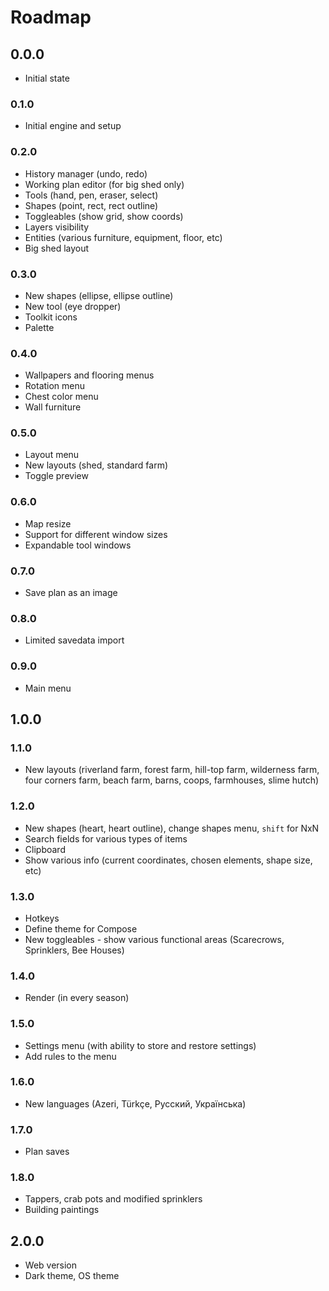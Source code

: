 # Roadmap

## 0.0.0

- Initial state

### 0.1.0

- Initial engine and setup

### 0.2.0

- History manager (undo, redo)
- Working plan editor (for big shed only)
- Tools (hand, pen, eraser, select)
- Shapes (point, rect, rect outline)
- Toggleables (show grid, show coords)
- Layers visibility
- Entities (various furniture, equipment, floor, etc)
- Big shed layout

### 0.3.0

- New shapes (ellipse, ellipse outline)
- New tool (eye dropper)
- Toolkit icons
- Palette

### 0.4.0

- Wallpapers and flooring menus
- Rotation menu
- Chest color menu
- Wall furniture

### 0.5.0

- Layout menu
- New layouts (shed, standard farm)
- Toggle preview

### 0.6.0

- Map resize
- Support for different window sizes
- Expandable tool windows

### 0.7.0

- Save plan as an image

### 0.8.0

- Limited savedata import

### 0.9.0

- Main menu

## 1.0.0

### 1.1.0

- New layouts (riverland farm, forest farm, hill-top farm, wilderness farm, four corners farm, beach farm, barns, coops, farmhouses, slime hutch)

### 1.2.0

- New shapes (heart, heart outline), change shapes menu, `shift` for NxN
- Search fields for various types of items
- Clipboard
- Show various info (current coordinates, chosen elements, shape size, etc)

### 1.3.0

- Hotkeys
- Define theme for Compose
- New toggleables - show various functional areas (Scarecrows, Sprinklers, Bee Houses)

### 1.4.0

- Render (in every season)

### 1.5.0

- Settings menu (with ability to store and restore settings)
- Add rules to the menu

### 1.6.0

- New languages (Azeri, Türkçe, Русский, Українська)

### 1.7.0

- Plan saves

### 1.8.0

- Tappers, crab pots and modified sprinklers
- Building paintings

## 2.0.0

- Web version
- Dark theme, OS theme
